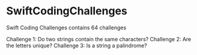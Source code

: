 # SwiftCodingChallenges
Swift Coding Challenges contains 64 challenges

Challenge 1: Do two strings contain the same characters?
Challenge 2: Are the letters unique?
Challenge 3: Is a string a palindrome?
